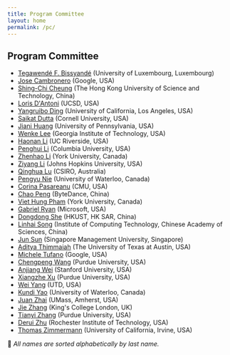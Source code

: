 ```yaml
---
title: Program Committee
layout: home
permalink: /pc/
---
```


## Program Committee

- [Tegawendé F. Bissyandé](https://bissyande.github.io/) (University of Luxembourg, Luxembourg)
- [Jose Cambronero](https://www.josecambronero.com) (Google, USA)
- [Shing-Chi Cheung](https://home.cse.ust.hk/~scc/) (The Hong Kong University of Science and Technology, China)
- [Loris D'Antoni](https://cseweb.ucsd.edu/~ldantoni/) (UCSD, USA)
- [Yangruibo Ding](https://robin-y-ding-columbia.github.io/) (University of California, Los Angeles, USA)
- [Saikat Dutta](https://www.cs.cornell.edu/~saikatd) (Cornell University, USA)
- [Jiani Huang](https://www.cis.upenn.edu/~jianih/) (University of Pennsylvania, USA)
- [Wenke Lee](https://wenke.gtisc.gatech.edu/) (Georgia Institute of Technology, USA)
- [Haonan Li](https://haonan.me/) (UC Riverside, USA)
- [Penghui Li](https://peng-hui.github.io/) (Columbia University, USA)
- [Zhenhao Li](https://ginolzh.github.io/) (York University, Canada)
- [Ziyang Li](https://cs.jhu.edu/~ziyang) (Johns Hopkins University, USA)
- [Qinghua Lu](https://people.csiro.au/L/Q/Qinghua-Lu) (CSIRO, Australia)
- [Pengyu Nie](https://pengyunie.github.io/) (University of Waterloo, Canada)
- [Corina Pasareanu](https://www.andrew.cmu.edu/user/pcorina/) (CMU, USA)
- [Chao Peng](https://chao-peng.github.io/) (ByteDance, China)
- [Viet Hung Pham](https://hvpham.github.io/) (York University, Canada)
- [Gabriel Ryan](https://gryan11.github.io/) (Microsoft, USA)
- [Dongdong She](https://home.cse.ust.hk/~dongdong/) (HKUST, HK SAR, China)
- [Linhai Song](https://songlh.github.io/) (Institute of Computing Technology, Chinese Academy of Sciences, China)
- [Jun Sun](https://sunjun.site) (Singapore Management University, Singapore)
- [Aditya Thimmaiah](https://www.adityathimmaiah.com) (The University of Texas at Austin, USA)
- [Michele Tufano](https://tufanomichele.com/) (Google, USA)
- [Chengpeng Wang](https://chengpeng-wang.github.io/) (Purdue University, USA)
- [Anjiang Wei](https://cs.stanford.edu/~anjiang/) (Stanford University, USA)
- [Xiangzhe Xu](https://sites.google.com/view/alex-xu/) (Purdue University, USA)
- [Wei Yang](https://youngwei.com) (UTD, USA)
- [Kundi Yao](https://kdyao.github.io/) (University of Waterloo, Canada)
- [Juan Zhai](https://people.cs.umass.edu/~juanzhai/) (UMass, Amherst, USA)
- [Jie Zhang](https://sites.google.com/view/jie-zhang/home) (King's College London, UK)
- [Tianyi Zhang](https://tianyi-zhang.github.io/) (Purdue University, USA)
- [Derui Zhu](https://www.rit.edu/computing/directory/dxzvse-derui-zhu) (Rochester Institute of Technology, USA)
- [Thomas Zimmermann](http://thomas-zimmermann.com) (University of California, Irvine, USA)

<p class="note">📝 <em>All names are sorted alphabetically by last name.</em></p>